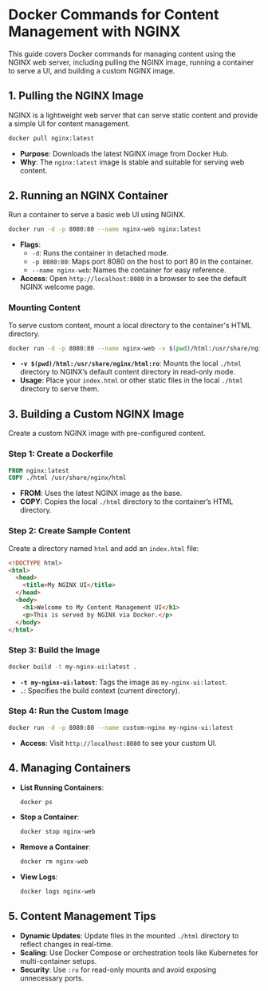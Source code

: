 # Docker Commands for Content Management with NGINX

This guide covers Docker commands for managing content using the NGINX web server, including pulling the NGINX image, running a container to serve a UI, and building a custom NGINX image.

## 1. Pulling the NGINX Image

NGINX is a lightweight web server that can serve static content and provide a simple UI for content management.

```bash
docker pull nginx:latest
```

- **Purpose**: Downloads the latest NGINX image from Docker Hub.
- **Why**: The `nginx:latest` image is stable and suitable for serving web content.

## 2. Running an NGINX Container

Run a container to serve a basic web UI using NGINX.

```bash
docker run -d -p 8080:80 --name nginx-web nginx:latest
```

- **Flags**:
  - `-d`: Runs the container in detached mode.
  - `-p 8080:80`: Maps port 8080 on the host to port 80 in the container.
  - `--name nginx-web`: Names the container for easy reference.
- **Access**: Open `http://localhost:8080` in a browser to see the default NGINX welcome page.

### Mounting Content

To serve custom content, mount a local directory to the container's HTML directory.

```bash
docker run -d -p 8080:80 --name nginx-web -v $(pwd)/html:/usr/share/nginx/html:ro nginx:latest
```

- **`-v $(pwd)/html:/usr/share/nginx/html:ro`**: Mounts the local `./html` directory to NGINX’s default content directory in read-only mode.
- **Usage**: Place your `index.html` or other static files in the local `./html` directory to serve them.

## 3. Building a Custom NGINX Image

Create a custom NGINX image with pre-configured content.

### Step 1: Create a Dockerfile

```Dockerfile
FROM nginx:latest
COPY ./html /usr/share/nginx/html
```

- **FROM**: Uses the latest NGINX image as the base.
- **COPY**: Copies the local `./html` directory to the container’s HTML directory.

### Step 2: Create Sample Content

Create a directory named `html` and add an `index.html` file:

```html
<!DOCTYPE html>
<html>
  <head>
    <title>My NGINX UI</title>
  </head>
  <body>
    <h1>Welcome to My Content Management UI</h1>
    <p>This is served by NGINX via Docker.</p>
  </body>
</html>
```

### Step 3: Build the Image

```bash
docker build -t my-nginx-ui:latest .
```

- **`-t my-nginx-ui:latest`**: Tags the image as `my-nginx-ui:latest`.
- **`.`**: Specifies the build context (current directory).

### Step 4: Run the Custom Image

```bash
docker run -d -p 8080:80 --name custom-nginx my-nginx-ui:latest
```

- **Access**: Visit `http://localhost:8080` to see your custom UI.

## 4. Managing Containers

- **List Running Containers**:

  ```bash
  docker ps
  ```

- **Stop a Container**:

  ```bash
  docker stop nginx-web
  ```

- **Remove a Container**:

  ```bash
  docker rm nginx-web
  ```

- **View Logs**:
  ```bash
  docker logs nginx-web
  ```

## 5. Content Management Tips

- **Dynamic Updates**: Update files in the mounted `./html` directory to reflect changes in real-time.
- **Scaling**: Use Docker Compose or orchestration tools like Kubernetes for multi-container setups.
- **Security**: Use `:ro` for read-only mounts and avoid exposing unnecessary ports.
